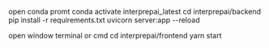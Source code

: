 open conda promt
conda activate interprepai_latest
cd interprepai/backend
pip install -r requirements.txt
uvicorn server:app --reload

open window terminal or cmd
cd interprepai/frontend
yarn start
